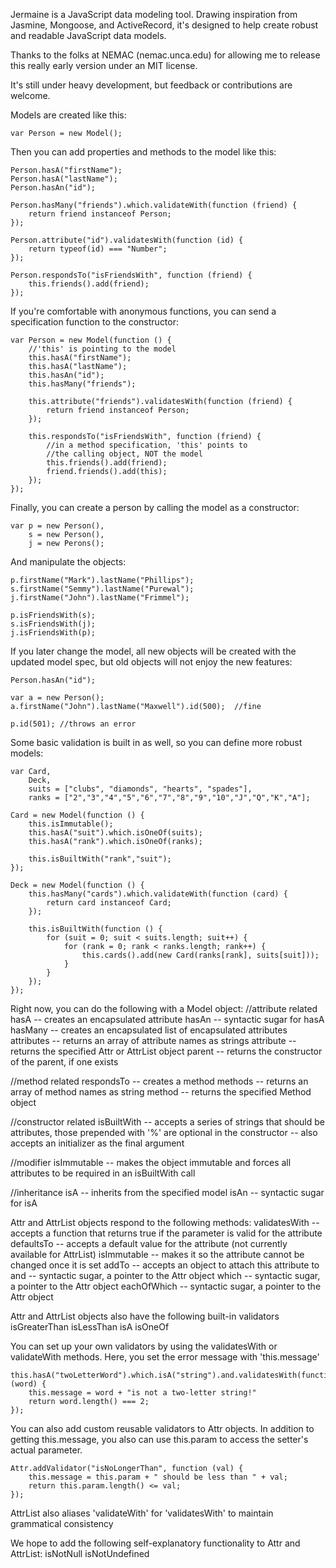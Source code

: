 Jermaine is a JavaScript data modeling tool. Drawing inspiration from 
Jasmine, Mongoose, and ActiveRecord, it's designed to help create robust and
readable JavaScript data models.

Thanks to the folks at NEMAC (nemac.unca.edu) for allowing me to release
this really early version under an MIT license.

It's still under heavy development, but feedback or contributions are
welcome.

Models are created like this:

    var Person = new Model();

Then you can add properties and methods to the model like this:

    Person.hasA("firstName");
    Person.hasA("lastName");
    Person.hasAn("id");

    Person.hasMany("friends").which.validateWith(function (friend) {
        return friend instanceof Person;
    });

    Person.attribute("id").validatesWith(function (id) { 
        return typeof(id) === "Number";
    });

    Person.respondsTo("isFriendsWith", function (friend) {
        this.friends().add(friend);
    });


If you're comfortable with anonymous functions, you can send a specification
function to the constructor:

    var Person = new Model(function () {
        //'this' is pointing to the model
        this.hasA("firstName");
        this.hasA("lastName");
        this.hasAn("id");
        this.hasMany("friends");

        this.attribute("friends").validatesWith(function (friend) {
            return friend instanceof Person;
        });

        this.respondsTo("isFriendsWith", function (friend) {
            //in a method specification, 'this' points to
            //the calling object, NOT the model
            this.friends().add(friend);
            friend.friends().add(this);
        });
    });



Finally, you can create a person by calling the model as a constructor:

    var p = new Person(),
        s = new Person(),
        j = new Perons();

And manipulate the objects:

    p.firstName("Mark").lastName("Phillips");
    s.firstName("Semmy").lastName("Purewal");
    j.firstName("John").lastName("Frimmel");

    p.isFriendsWith(s);
    s.isFriendsWith(j);
    j.isFriendsWith(p);

If you later change the model, all new objects will be created with the updated
model spec, but old objects will not enjoy the new features:

    Person.hasAn("id");

    var a = new Person();
    a.firstName("John").lastName("Maxwell").id(500);  //fine

    p.id(501); //throws an error


Some basic validation is built in as well, so you can define more robust models:

    var Card,
        Deck,
        suits = ["clubs", "diamonds", "hearts", "spades"],
        ranks = ["2","3","4","5","6","7","8","9","10","J","Q","K","A"];
        
    Card = new Model(function () {
        this.isImmutable();
        this.hasA("suit").which.isOneOf(suits);
        this.hasA("rank").which.isOneOf(ranks);

        this.isBuiltWith("rank","suit");
    });

    Deck = new Model(function () {
        this.hasMany("cards").which.validateWith(function (card) {
            return card instanceof Card;
        });

        this.isBuiltWith(function () {
            for (suit = 0; suit < suits.length; suit++) {
                for (rank = 0; rank < ranks.length; rank++) {
                    this.cards().add(new Card(ranks[rank], suits[suit]));
                }
            }
        });
    });

Right now, you can do the following with a Model object:
//attribute related
hasA -- creates an encapsulated attribute
hasAn -- syntactic sugar for hasA
hasMany -- creates an encapsulated list of encapsulated attributes
attributes -- returns an array of attribute names as strings
attribute -- returns the specified Attr or AttrList object
parent -- returns the constructor of the parent, if one exists

//method related
respondsTo -- creates a method
methods -- returns an array of method names as string
method -- returns the specified Method object

//constructor related
isBuiltWith -- accepts a series of strings that should be attributes, those prepended with '%' are optional in the constructor
            -- also accepts an initializer as the final argument

//modifier
isImmutable -- makes the object immutable and forces all attributes to be required in an isBuiltWith call

//inheritance
isA -- inherits from the specified model
isAn -- syntactic sugar for isA

Attr and AttrList objects respond to the following methods:
validatesWith -- accepts a function that returns true if the parameter is valid for the attribute
defaultsTo -- accepts a default value for the attribute (not currently available for AttrList)
isImmutable -- makes it so the attribute cannot be changed once it is set
addTo -- accepts an object to attach this attribute to
and -- syntactic sugar, a pointer to the Attr object
which -- syntactic sugar, a pointer to the Attr object
eachOfWhich -- syntactic sugar, a pointer to the Attr object

Attr and AttrList objects also have the following built-in validators
isGreaterThan
isLessThan
isA
isOneOf

You can set up your own validators by using the validatesWith or validateWith methods.
Here, you set the error message with 'this.message'

    this.hasA("twoLetterWord").which.isA("string").and.validatesWith(function (word) {
        this.message = word + "is not a two-letter string!"
        return word.length() === 2;
    });

You can also add custom reusable validators to Attr objects. In addition to getting
this.message, you also can use this.param to access the setter's actual parameter.

    Attr.addValidator("isNoLongerThan", function (val) {
        this.message = this.param + " should be less than " + val;
        return this.param.length() <= val;
    });

AttrList also aliases 'validateWith' for 'validatesWith' to maintain grammatical consistency

We hope to add the following self-explanatory functionality to Attr and AttrList:
isNotNull
isNotUndefined
